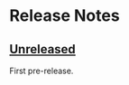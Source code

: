 # Release Notes

## [Unreleased](https://github.com/livewire/volt/compare/v1.0.0-beta.1...master)

First pre-release.
